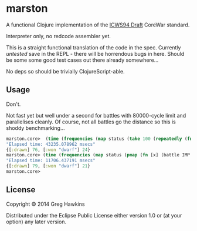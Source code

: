 # marston

A functional Clojure implementation of the
[ICWS94 Draft](http://corewar.co.uk/icws94.txt) CoreWar standard.

Interpreter only, no redcode assembler yet.

This is a straight functional translation of the code in the spec.
Currently *untested* save in the REPL - there will be horrendous bugs
in here. Should be some some good test cases out there already
somewhere...

No deps so should be trivially ClojureScript-able.

## Usage

Don't.

Not fast yet but well under a second for battles with 80000-cycle
limit and parallelises cleanly. Of course, not all battles go the
distance so this is shoddy benchmarking...

```clojure
marston.core>  (time (frequencies (map status (take 100 (repeatedly (fn [] (battle IMP DWARF)))))))
"Elapsed time: 43235.078962 msecs"
{[:drawn] 76, [:won "dwarf"] 24}
marston.core> (time (frequencies (map status (pmap (fn [x] (battle IMP DWARF)) (range 100)))))
"Elapsed time: 11706.437191 msecs"
{[:drawn] 79, [:won "dwarf"] 21}
marston.core> 
```

## License

Copyright © 2014 Greg Hawkins

Distributed under the Eclipse Public License either version 1.0 or (at
your option) any later version.
